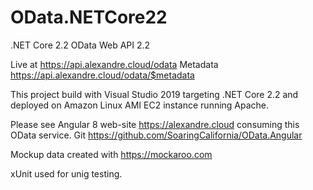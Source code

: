 # OData.NETCore22
.NET Core 2.2 OData Web API 2.2

Live at https://api.alexandre.cloud/odata
Metadata https://api.alexandre.cloud/odata/$metadata

This project build with Visual Studio 2019 targeting .NET Core 2.2 and deployed on Amazon Linux AMI EC2 instance running Apache.

Please see Angular 8 web-site https://alexandre.cloud consuming this OData service.
Git https://github.com/SoaringCalifornia/OData.Angular

Mockup data created with https://mockaroo.com

xUnit used for unig testing.
